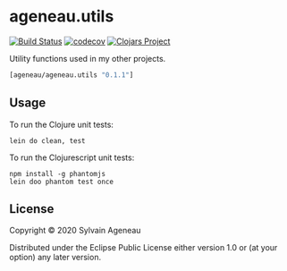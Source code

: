 # ageneau.utils
[![Build Status](https://travis-ci.org/ageneau/cljc-utils.svg?branch=master)](https://travis-ci.org/ageneau/cljc-utils)
[![codecov](https://codecov.io/gh/ageneau/cljc-utils/branch/master/graph/badge.svg)](https://codecov.io/gh/ageneau/cljc-utils)
[![Clojars Project](https://img.shields.io/clojars/v/ageneau/ageneau.utils.svg)](https://clojars.org/ageneau/ageneau.utils)

Utility functions used in my other projects.

```clj
[ageneau/ageneau.utils "0.1.1"]
```

## Usage

To run the Clojure unit tests:
```
lein do clean, test
```

To run the Clojurescript unit tests:
```
npm install -g phantomjs
lein doo phantom test once
```


## License

Copyright © 2020 Sylvain Ageneau

Distributed under the Eclipse Public License either version 1.0 or (at
your option) any later version.
